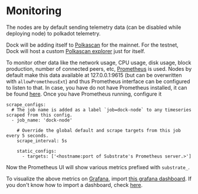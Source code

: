 # Monitoring

The nodes are by default sending telemetry data \(can be disabled while deploying node\) to polkadot telemetry.

Dock will be adding itself to [Polkascan](https://polkascan.io/) for the mainnet. For the testnet, Dock will host a custom [Polkascan explorer](https://github.com/polkascan) just for itself.

To monitor other data like the network usage, CPU usage, disk usage, block production, number of connected peers, etc, [Prometheus](https://prometheus.io/) is used. Nodes by default make this data available at 127.0.0.1:9615 \(but can be overwritten with `allowPrometheusExt`\) and thus Prometheus interface can be configured to listen to that. In case, you have do not have Prometheus installed, it can be found [here](https://prometheus.io/download/). Once you have Prometheus running, configure it

```text
scrape_configs:
  # The job name is added as a label `job=dock-node` to any timeseries scraped from this config.
  - job_name: 'dock-node'

    # Override the global default and scrape targets from this job every 5 seconds.
    scrape_interval: 5s

    static_configs:
      - targets: ['<hostname:port of Substrate's Prometheus server.>']
```

Now the Prometheus UI will show various metrics prefixed with `substrate_`.

To visualize the above metrics on [Grafana](https://grafana.com/), import [this grafana dashboard](https://grafana.com/grafana/dashboards/11784). If you don't know how to import a dashboard, check [here](https://grafana.com/docs/grafana/latest/reference/export_import/#importing-a-dashboard).

